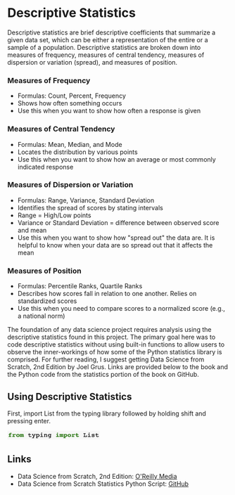 # Descriptive Statistics
Descriptive statistics are brief descriptive coefficients that summarize a given data set, which can be either a representation of the entire or a sample of a population.  Descriptive statistics are broken down into measures of frequency, measures of central tendency, measures of dispersion or variation (spread), and measures of position.

### Measures of Frequency
* Formulas: Count, Percent, Frequency
* Shows how often something occurs
* Use this when you want to show how often a response is given
### Measures of Central Tendency
* Formulas: Mean, Median, and Mode
* Locates the distribution by various points
* Use this when you want to show how an average or most commonly indicated response
### Measures of Dispersion or Variation
* Formulas: Range, Variance, Standard Deviation
* Identifies the spread of scores by stating intervals
* Range = High/Low points
* Variance or Standard Deviation = difference between observed score and mean
* Use this when you want to show how "spread out" the data are.  It is helpful to know when your data are so spread out that it affects the mean
### Measures of Position
* Formulas: Percentile Ranks, Quartile Ranks
* Describes how scores fall in relation to one another. Relies on standardized scores
* Use this when you need to compare scores to a normalized score (e.g., a national norm)

The foundation of any data science project requires analysis using the descriptive statistics found in this project.  The primary goal here was to code descriptive statistics without using built-in functions to allow users to observe the inner-workings of how some of the Python statistics library is comprised.  For further reading, I suggest getting Data Science from Scratch, 2nd Edition by Joel Grus.  Links are provided below to the book and the Python code from the statistics portion of the book on GitHub.

## Using Descriptive Statistics
First, import List from the typing library followed by holding shift and pressing enter.

<img src="images/Screen Shot 2019-11-11 at 12.43.27 PM.png" width="210" height="20">

## Links
* Data Science from Scratch, 2nd Edition: [O'Reilly Media](https://www.oreilly.com/)
* Data Science from Scratch Statistics Python Script: [GitHub](https://github.com/joelgrus/data-science-from-scratch/blob/master/scratch/statistics.py)
